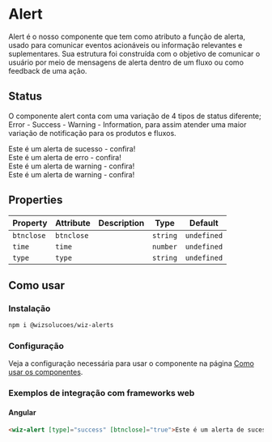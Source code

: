 # Alert

Alert é o nosso componente que tem como atributo a função de alerta, usado para comunicar eventos acionáveis ou informação relevantes e suplementares. Sua estrutura foi construída com o objetivo de comunicar o usuário por meio de mensagens de alerta dentro de um fluxo ou como feedback de uma ação.

## Status
O componente alert conta com uma variação de 4 tipos de status diferente; Error - Success - Warning - Information, para assim atender uma maior variação de notificação para os produtos e fluxos.

<wiz-code-demo>
  <wiz-alert type="success" btnclose="true">Este é um alerta de sucesso - confira!</wiz-alert>
</wiz-code-demo>

<br>

<wiz-code-demo>
  <wiz-alert type="error" btnclose="true">Este é um alerta de erro - confira!</wiz-alert>
</wiz-code-demo>

<br>

<wiz-code-demo>
  <wiz-alert type="warning" btnclose="true">Este é um alerta de warning - confira!</wiz-alert>
</wiz-code-demo>

<br>

<wiz-code-demo>
  <wiz-alert type="information" btnclose="true">Este é um alerta de warning - confira!</wiz-alert>
</wiz-code-demo>

<br>

## Properties

| Property   | Attribute  | Description | Type     | Default     |
| ---------- | ---------- | ----------- | -------- | ----------- |
| `btnclose` | `btnclose` |             | `string` | `undefined` |
| `time`     | `time`     |             | `number` | `undefined` |
| `type`     | `type`     |             | `string` | `undefined` |


## Como usar
### Instalação
```bash
npm i @wizsolucoes/wiz-alerts
```

### Configuração
Veja a configuração necessária para usar o componente na página [Como usar os componentes](https://github.com/wizsolucoes/syz/blob/master/docs/HOW_TO_USE.md).


### Exemplos de integração com frameworks web
#### Angular
```html
<wiz-alert [type]="success" [btnclose]="true">Este é um alerta de sucesso - confira!</wiz-alert>
```

